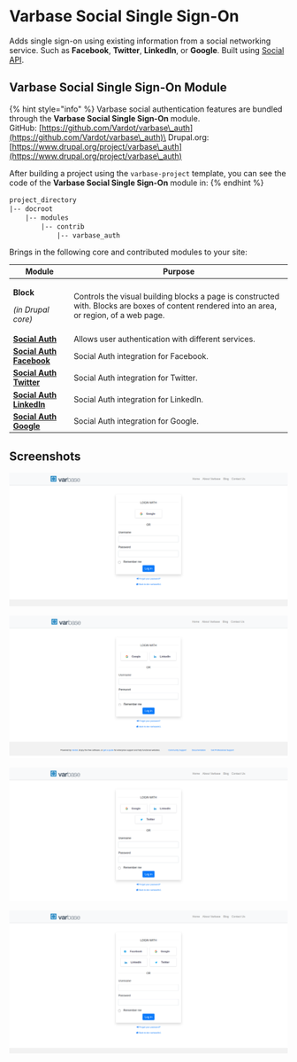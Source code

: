 # Varbase Social Single Sign-On

Adds single sign-on using existing information from a social networking service. Such as **Facebook**, **Twitter**, **LinkedIn**, or **Google**. Built using [Social API](https://www.drupal.org/project/social\_api).

## Varbase Social Single Sign-On Module

{% hint style="info" %}
Varbase social authentication features are bundled through the **Varbase Social Single Sign-On** module.\
GitHub: [https://github.com/Vardot/varbase\_auth](https://github.com/Vardot/varbase\_auth)\
Drupal.org: [https://www.drupal.org/project/varbase\_auth](https://www.drupal.org/project/varbase\_auth)

After building a project using the `varbase-project` template, you can see the code of the **Varbase Social Single Sign-On** module in:
{% endhint %}

```
project_directory
|-- docroot
    |-- modules
        |-- contrib
            |-- varbase_auth
```

Brings in the following core and contributed modules to your site:

| Module                                                                             | Purpose                                                                                                                                      |
| ---------------------------------------------------------------------------------- | -------------------------------------------------------------------------------------------------------------------------------------------- |
| <p><strong>Block</strong></p><p><em>(in Drupal core)</em></p>                      | Controls the visual building blocks a page is constructed with. Blocks are boxes of content rendered into an area, or region, of a web page. |
| [**Social Auth**](https://www.drupal.org/project/social\_auth)                     | Allows user authentication with different services.                                                                                          |
| [**Social Auth Facebook**](https://www.drupal.org/project/social\_auth\_facebook/) | Social Auth integration for Facebook.                                                                                                        |
| [**Social Auth Twitter**](https://www.drupal.org/project/social\_auth\_twitter)    | Social Auth integration for Twitter.                                                                                                         |
| [**Social Auth LinkedIn**](https://www.drupal.org/project/social\_auth\_linkedin/) | Social Auth integration for LinkedIn.                                                                                                        |
| [**Social Auth Google**](https://www.drupal.org/project/social\_auth\_google/)     | Social Auth integration for Google.                                                                                                          |

## Screenshots

![One Social Login Button](../../../.gitbook/assets/varbase-login-social-auth-1-network-xl.png)

![Two Social Login Buttons](../../../.gitbook/assets/varbase-login-social-auth-2-networks-xl.png)

![Three Social Login Buttons](../../../.gitbook/assets/varbase-login-social-auth-3-networks-xl.png)

![Four Social Login Buttons ](../../../.gitbook/assets/varbase-login-social-auth-4-networks-xl.png)









